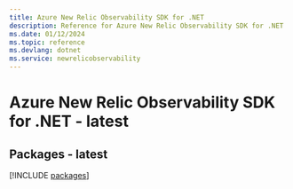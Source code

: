 ```yaml
---
title: Azure New Relic Observability SDK for .NET
description: Reference for Azure New Relic Observability SDK for .NET
ms.date: 01/12/2024
ms.topic: reference
ms.devlang: dotnet
ms.service: newrelicobservability
---
```

# Azure New Relic Observability SDK for .NET - latest
## Packages - latest
[!INCLUDE [packages](new-relic-observability-index.md)]